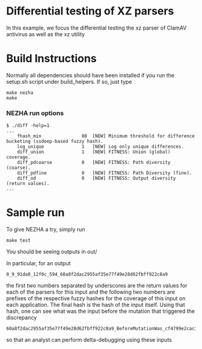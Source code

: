 # Differential testing of XZ parsers
In this example, we focus the differential testing the xz parser of ClamAV
antivirus as well as the xz utility

# Build Instructions

Normally all dependencies should have been installed if you run the setup.sh
script under build_helpers. If so, just type

```
make nezha
make
```

### NEZHA run options
```
$ ./diff -help=1
...
    fhash_min            	80	[NEW] Minimum threshold for difference bucketing (ssdeep-based fuzzy hash).
    log_unique           	1	[NEW] Log only unique differences.
    diff_union           	1	[NEW] FITNESS: Union (global) coverage.
    diff_pdcoarse        	0	[NEW] FITNESS: Path diversity (coarse).
    diff_pdfine          	0	[NEW] FITNESS: Path Diversity (fine).
    diff_od              	0	[NEW] FITNESS: Output diversity (return values).
...
```

# Sample run
To give NEZHA a try, simply run

```
make test
```

You should be seeing outputs in out/

In particular, for an output
```
0_9_91da0_12f0c_594_60a8f2dac2955af35e77f49e28d62fbff922c8a9
```
the first two numbers separated by underscores are the return values
for each of the parsers for this input and the following two numbers are
prefixes of the respective
fuzzy hashes for the coverage of this input on each application. The final hash
is the hash of the input itself. Using that hash, one can see what was the
input before the mutation that triggered the discrepancy
```
60a8f2dac2955af35e77f49e28d62fbff922c8a9_BeforeMutationWas_cf4799e2cac14db5dce72c36c4375f5b74333fd3
```
so that an analyst can perform delta-debugging using these inputs

